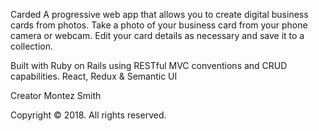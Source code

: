 Carded
A progressive web app that allows you to create digital business cards from photos. Take a photo of your business card from your phone camera or webcam. Edit your card details as necessary and save it to a collection.

Built with
Ruby on Rails using RESTful MVC conventions and CRUD capabilities.
React, Redux & Semantic UI

Creator
Montez Smith

Copyright
&copy; 2018. All rights reserved.

